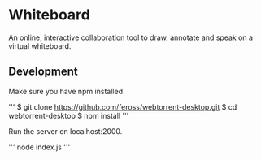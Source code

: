 # Whiteboard
An online, interactive collaboration tool to draw, annotate and speak on a virtual whiteboard.

## Development

Make sure you have npm installed

'''
$ git clone https://github.com/feross/webtorrent-desktop.git
$ cd webtorrent-desktop
$ npm install
'''

Run the server on localhost:2000.

'''
node index.js
'''